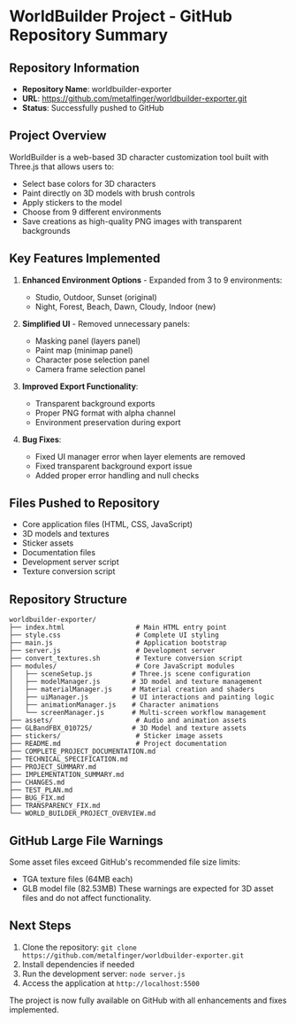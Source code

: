 # WorldBuilder Project - GitHub Repository Summary

## Repository Information
- **Repository Name**: worldbuilder-exporter
- **URL**: https://github.com/metalfinger/worldbuilder-exporter.git
- **Status**: Successfully pushed to GitHub

## Project Overview
WorldBuilder is a web-based 3D character customization tool built with Three.js that allows users to:
- Select base colors for 3D characters
- Paint directly on 3D models with brush controls
- Apply stickers to the model
- Choose from 9 different environments
- Save creations as high-quality PNG images with transparent backgrounds

## Key Features Implemented
1. **Enhanced Environment Options** - Expanded from 3 to 9 environments:
   - Studio, Outdoor, Sunset (original)
   - Night, Forest, Beach, Dawn, Cloudy, Indoor (new)

2. **Simplified UI** - Removed unnecessary panels:
   - Masking panel (layers panel)
   - Paint map (minimap panel)
   - Character pose selection panel
   - Camera frame selection panel

3. **Improved Export Functionality**:
   - Transparent background exports
   - Proper PNG format with alpha channel
   - Environment preservation during export

4. **Bug Fixes**:
   - Fixed UI manager error when layer elements are removed
   - Fixed transparent background export issue
   - Added proper error handling and null checks

## Files Pushed to Repository
- Core application files (HTML, CSS, JavaScript)
- 3D models and textures
- Sticker assets
- Documentation files
- Development server script
- Texture conversion script

## Repository Structure
```
worldbuilder-exporter/
├── index.html                  # Main HTML entry point
├── style.css                   # Complete UI styling
├── main.js                     # Application bootstrap
├── server.js                   # Development server
├── convert_textures.sh         # Texture conversion script
├── modules/                    # Core JavaScript modules
│   ├── sceneSetup.js          # Three.js scene configuration
│   ├── modelManager.js        # 3D model and texture management
│   ├── materialManager.js     # Material creation and shaders
│   ├── uiManager.js           # UI interactions and painting logic
│   ├── animationManager.js    # Character animations
│   └── screenManager.js       # Multi-screen workflow management
├── assets/                     # Audio and animation assets
├── GLBandFBX_010725/          # 3D Model and texture assets
├── stickers/                   # Sticker image assets
├── README.md                   # Project documentation
├── COMPLETE_PROJECT_DOCUMENTATION.md
├── TECHNICAL_SPECIFICATION.md
├── PROJECT_SUMMARY.md
├── IMPLEMENTATION_SUMMARY.md
├── CHANGES.md
├── TEST_PLAN.md
├── BUG_FIX.md
├── TRANSPARENCY_FIX.md
└── WORLD_BUILDER_PROJECT_OVERVIEW.md
```

## GitHub Large File Warnings
Some asset files exceed GitHub's recommended file size limits:
- TGA texture files (64MB each)
- GLB model file (82.53MB)
These warnings are expected for 3D asset files and do not affect functionality.

## Next Steps
1. Clone the repository: `git clone https://github.com/metalfinger/worldbuilder-exporter.git`
2. Install dependencies if needed
3. Run the development server: `node server.js`
4. Access the application at `http://localhost:5500`

The project is now fully available on GitHub with all enhancements and fixes implemented.